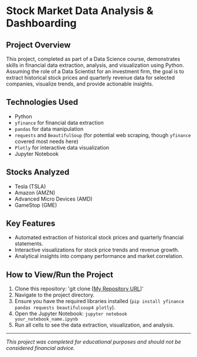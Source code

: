 # Stock Market Data Analysis & Dashboarding

## Project Overview
This project, completed as part of a Data Science course, demonstrates skills in financial data extraction, analysis, and visualization using Python. Assuming the role of a Data Scientist for an investment firm, the goal is to extract historical stock prices and quarterly revenue data for selected companies, visualize trends, and provide actionable insights.

## Technologies Used
- Python
- `yfinance` for financial data extraction
- `pandas` for data manipulation
- `requests` and `BeautifulSoup` (for potential web scraping, though `yfinance` covered most needs here)
- `Plotly` for interactive data visualization
- Jupyter Notebook

## Stocks Analyzed
- Tesla (TSLA)
- Amazon (AMZN)
- Advanced Micro Devices (AMD)
- GameStop (GME)

## Key Features
- Automated extraction of historical stock prices and quarterly financial statements.
- Interactive visualizations for stock price trends and revenue growth.
- Analytical insights into company performance and market correlation.

## How to View/Run the Project
1. Clone this repository: 'git clone [[My Repository URL](https://github.com/Joarah1/Stock-Market-Analysis-Dashboard-Tesla-Stock-Project.git)]'
2. Navigate to the project directory.
3. Ensure you have the required libraries installed (`pip install yfinance pandas requests beautifulsoup4 plotly`).
4. Open the Jupyter Notebook: `jupyter notebook your_notebook_name.ipynb`
5. Run all cells to see the data extraction, visualization, and analysis.

---
*This project was completed for educational purposes and should not be considered financial advice.*
